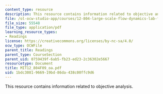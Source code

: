 ```yaml
---
content_type: resource
description: This resource contains information related to objective analysis.
file: /ol-ocw-studio-app/courses/12-804-large-scale-flow-dynamics-lab-fall-2009/1bdc3081966919bd86da438c00ffc9d6_MIT12_804F09_oa.pdf
file_size: 55548
file_type: application/pdf
learning_resource_types:
- Readings
license: https://creativecommons.org/licenses/by-nc-sa/4.0/
ocw_type: OCWFile
parent_title: Readings
parent_type: CourseSection
parent_uid: 0759439f-6ab5-fb23-ed23-2c36302e5667
resourcetype: Document
title: MIT12_804F09_oa.pdf
uid: 1bdc3081-9669-19bd-86da-438c00ffc9d6
---
```

This resource contains information related to objective analysis.
